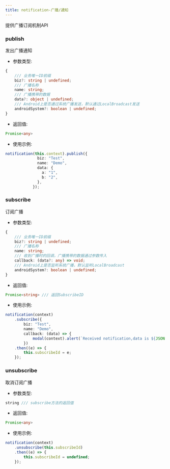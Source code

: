 ```yaml
---
title: notification-广播/通知
---
```


提供广播订阅机制API

### publish
发出广播通知
* 参数类型:
```typescript
{
    /// 业务唯一ID前缀
    biz?: string | undefined;
    /// 广播名称
    name: string;
    /// 广播携带的数据
    data?: object | undefined;
    /// Android上是否通过系统广播发送，默认通过LocalBroadcast发送
    androidSystem?: boolean | undefined;
}
```
* 返回值: 
```typescript
Promise<any>
```

* 使用示例:
```typescript
notification(this.context).publish({
              biz: "Test",
              name: "Demo",
              data: {
                a: "1",
                b: "2",
              },
            });
```

### subscribe
订阅广播
* 参数类型:
```typescript
{
    /// 业务唯一ID前缀
    biz?: string | undefined;
    /// 广播名称
    name: string;
    /// 收到广播时的回调，广播携带的数据通过参数传入
    callback: (data?: any) => void;
    /// Android上是否监听系统广播，默认监听LocalBroadcast
    androidSystem?: boolean | undefined;
}
```
* 返回值: 
```typescript
Promise<string> /// 返回SubscribeID
```

* 使用示例:
```typescript
notification(context)
    .subscribe({
        biz: "Test",
        name: "Demo",
        callback: (data) => {
            modal(context).alert(`Received notification,data is ${JSON.stringify(data)}`);},
        })
    .then((e) => {
        this.subscribeId = e;
    });
```

### unsubscribe
取消订阅广播
* 参数类型:
```typescript
string /// subscribe方法的返回值
```
* 返回值: 
```typescript
Promise<any>
```
* 使用示例:
```typescript
notification(context)
    .unsubscribe(this.subscribeId)
    .then((e) => {
        this.subscribeId = undefined;
    });
```
